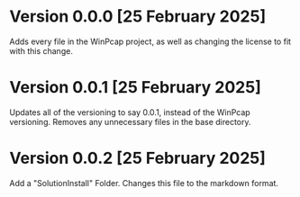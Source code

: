 # Version 0.0.0 [25 February 2025]

Adds every file in the WinPcap project, as well as changing the license to fit with this change.

# Version 0.0.1 [25 February 2025]

Updates all of the versioning to say 0.0.1, instead of the WinPcap versioning.
Removes any unnecessary files in the base directory.

# Version 0.0.2 [25 February 2025]

Add a "SolutionInstall" Folder.
Changes this file to the markdown format.
